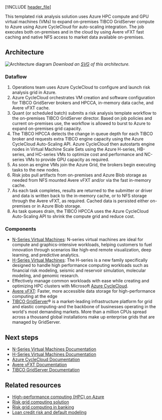 [!INCLUDE [header_file](../../../includes/sol-idea-header.md)]

This templated risk analysis solution uses Azure HPC compute and GPU virtual machines (VMs) to expand on-premises TIBCO GridServer compute to Azure using Azure CycleCloud for auto-scaling integration. The job executes both on-premises and in the cloud by using Avere vFXT fast caching and native NFS access to market data available on-premises.

## Architecture

![Architecture diagram](../media/hpc-risk-analysis.png)
*Download an [SVG](../media/hpc-risk-analysis.svg) of this architecture.*

### Dataflow

1. Operations team uses Azure CycleCloud to configure and launch risk analysis grid in Azure.
1. Azure CycleCloud orchestrates VM creation and software configuration for TIBCO GridServer brokers and HPCCA, in-memory data cache, and Avere vFXT cache.
1. Quant (or scheduled batch) submits a risk analysis template workflow to the on-premises TIBCO GridServer director. Based on job policies and current on-premises use, the workflow is allowed to burst to Azure to expand on-premises grid capacity.
1. The TIBCO HPCCA detects the change in queue depth for each TIBCO broker and requests extra TIBCO engine capacity using the Azure CycleCloud Auto-Scaling API. Azure CycleCloud then autostarts engine nodes in Virtual Machine Scale Sets using the Azure H-series, HB-series, and HC-series VMs to optimize cost and performance and NC-series VMs to provide GPU capacity as required.
1. As soon as engine VMs join the Azure Grid, the brokers begin executing tasks to the new nodes.
1. Risk jobs pull artifacts from on-premises and Azure Blob storage as needed from NFS mounted Avere vFXT and/or via the fast in-memory cache.
1. As each task completes, results are returned to the submitter or driver and data is written back to the in-memory cache, or to NFS storage through the Avere vFXT, as required. Cached data is persisted either on-premises or in Azure Blob storage.
1. As task queues drain, the TIBCO HPCCA uses the Azure CycleCloud Auto-Scaling API to shrink the compute grid and reduce cost.

### Components

* [N-Series Virtual Machines](https://azure.microsoft.com/pricing/details/virtual-machines/linux): N-series virtual machines are ideal for compute and graphics-intensive workloads, helping customers to fuel innovation through scenarios like high-end remote visualization, deep learning, and predictive analytics.
* [H-Series Virtual Machines](https://azure.microsoft.com/pricing/details/virtual-machines/linux): The H-series is a new family specifically designed to handle high performance computing workloads such as financial risk modeling, seismic and reservoir simulation, molecular modeling, and genomic research.
* Effectively manage common workloads with ease while creating and optimizing HPC clusters with Microsoft [Azure CycleCloud](https://azure.microsoft.com/features/azure-cyclecloud).
* [Avere vFXT](https://azure.microsoft.com/services/storage/avere-vfxt): Faster, more accessible data storage for high-performance computing at the edge
* [TIBCO GridServer](https://www.tibco.com/resources/datasheet/tibco-gridserver)&reg; is a market-leading infrastructure platform for grid and elastic computing-and the backbone of businesses operating in the world's most demanding markets. More than a million CPUs spread across a thousand global installations make up enterprise grids that are managed by GridServer.

## Next steps

* [N-Series Virtual Machines Documentation](/azure/virtual-machines/linux/sizes-gpu)
* [H-Series Virtual Machines Documentation](/azure/virtual-machines/linux/sizes-hpc)
* [Azure CycleCloud Documentation](/azure/cyclecloud)
* [Avere vFXT Documentation](/azure/avere-vfxt)
* [TIBCO GridServer Documentation](https://docs.tibco.com/products/tibco-datasynapse-gridserver-6-2-0)

## Related resources

- [High-performance computing (HPC) on Azure](../../topics/high-performance-computing.md)
- [Risk grid computing solution](../../industries/finance/risk-grid-banking-solution-guide.yml)
- [Risk grid computing in banking](../../industries/finance/risk-grid-banking-overview.yml)
- [Loan credit risk and default modeling](../../solution-ideas/articles/loan-credit-risk-analyzer-and-default-modeling.yml)
